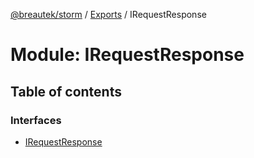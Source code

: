 [@breautek/storm](../README.md) / [Exports](../modules.md) / IRequestResponse

# Module: IRequestResponse

## Table of contents

### Interfaces

- [IRequestResponse](../interfaces/irequestresponse.irequestresponse-1.md)

